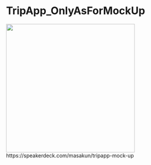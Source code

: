 # TripApp_OnlyAsForMockUp



<img src="https://speakerdeck.com/masakun/tripapp-mock-up" width="350px">

<div style="max-width: 350px">https://speakerdeck.com/masakun/tripapp-mock-up</div>